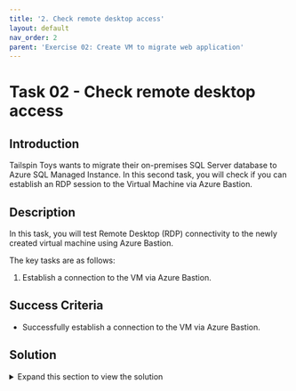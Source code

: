 ```yaml
---
title: '2. Check remote desktop access'
layout: default
nav_order: 2
parent: 'Exercise 02: Create VM to migrate web application'
---
```


# Task 02 - Check remote desktop access

## Introduction

Tailspin Toys wants to migrate their on-premises SQL Server database to Azure SQL Managed Instance.  In this second task, you will check if you can establish an RDP session to the Virtual Machine via Azure Bastion.

## Description

In this task, you will test Remote Desktop (RDP) connectivity to the newly created virtual machine using Azure Bastion.

The key tasks are as follows:
1. Establish a connection to the VM via Azure Bastion.

## Success Criteria

* Successfully establish a connection to the VM via Azure Bastion.

## Solution

<details markdown="block">
<summary>Expand this section to view the solution</summary>

1. In the Azure Portal, navigate to the newly created **Virtual Machine**.

    ![The Virtual machine pane is shown in the Azure Portal for the newly created VM.](../../Hands-on%20lab/images/web-app-win2022server-virtual-machine-pane.png "Virtual machine pane is open")

2. On the left, under the **Connect** section, select **Bastion**.

    ![The Bastion link under Operations is shown and highlighted.](../../Hands-on%20lab/images/portal-virtual-machine-connect-bastion-link.png "Bastion link")

3. On the **Bastion** pane, enter the **Username** and **Password** that was set for the Administrator User of the VM when it was created, then select **Connect**.

    ![The Bastion pane for the VM is shown with the username and password fields entered.](../../Hands-on%20lab/images/portal-virtual-machine-operations-bastion-pane.png "Bastion pane with username and password entered")

    > **Note**: The Azure Bastion instance named `tailspin-hub-bastion` was previously created with the Before the Hands-on lab setup. This is a required resource for using Azure Bastion to securely connect to Azure VMs using RDP from within the Azure Portal.

4. A new browser tab will open with Azure Bastion connected to the virtual machine over RDP. To close this session, you can close this browser tab.

    ![A browser window is shown open with Bastion connected to a remote desktop session to the VM.](../../Hands-on%20lab/images/browser-azure-bastion-connected-web-app-win2022server.png "Browser window open with Azure Bastion connected to the VM")

> **Note**: Now that the Windows Server 2022 VM has been created in Azure, Tailspin Toys will now be able to modify their Continuous Integration and Continuous Deployment (CI/CD) pipelines within Azure DevOps to begin deploying the Web Application code to this virtual machine as they get ready for migrating the application to Azure.


</details>